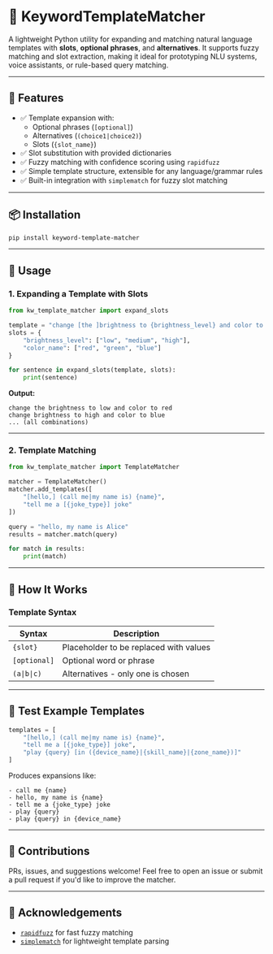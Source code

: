 # 🧩 KeywordTemplateMatcher

A lightweight Python utility for expanding and matching natural language templates with **slots**, **optional phrases**, and **alternatives**. It supports fuzzy matching and slot extraction, making it ideal for prototyping NLU systems, voice assistants, or rule-based query matching.

---

## 🔧 Features

- ✅ Template expansion with:
    - Optional phrases (`[optional]`)
    - Alternatives (`(choice1|choice2)`)
    - Slots (`{slot_name}`)
- ✅ Slot substitution with provided dictionaries
- ✅ Fuzzy matching with confidence scoring using `rapidfuzz`
- ✅ Simple template structure, extensible for any language/grammar rules
- ✅ Built-in integration with `simplematch` for fuzzy slot matching

---

## 📦 Installation

```bash
pip install keyword-template-matcher
```

---

## 🚀 Usage

### 1. Expanding a Template with Slots

```python
from kw_template_matcher import expand_slots

template = "change [the ]brightness to {brightness_level} and color to {color_name}"
slots = {
    "brightness_level": ["low", "medium", "high"],
    "color_name": ["red", "green", "blue"]
}

for sentence in expand_slots(template, slots):
    print(sentence)
```

**Output:**

```
change the brightness to low and color to red
change brightness to high and color to blue
... (all combinations)
```

---

### 2. Template Matching

```python
from kw_template_matcher import TemplateMatcher

matcher = TemplateMatcher()
matcher.add_templates([
    "[hello,] (call me|my name is) {name}",
    "tell me a [{joke_type}] joke"
])

query = "hello, my name is Alice"
results = matcher.match(query)

for match in results:
    print(match)
```

---

## 🧠 How It Works

### Template Syntax

| Syntax      | Description                              |
|-------------|------------------------------------------|
| `{slot}`    | Placeholder to be replaced with values   |
| `[optional]`| Optional word or phrase                  |
| `(a\|b\|c)`   | Alternatives - only one is chosen        |


---

## 🧪 Test Example Templates

```python
templates = [
    "[hello,] (call me|my name is) {name}",
    "tell me a [{joke_type}] joke",
    "play {query} [in ({device_name}|{skill_name}|{zone_name})]"
]
```

Produces expansions like:

```
- call me {name}
- hello, my name is {name}
- tell me a {joke_type} joke
- play {query}
- play {query} in {device_name}
```

---

## 🤝 Contributions

PRs, issues, and suggestions welcome! Feel free to open an issue or submit a pull request if you'd like to improve the matcher.

---

## 💬 Acknowledgements

- [`rapidfuzz`](https://github.com/maxbachmann/RapidFuzz) for fast fuzzy matching
- [`simplematch`](https://github.com/OpenVoiceOS/simplematch) for lightweight template parsing
